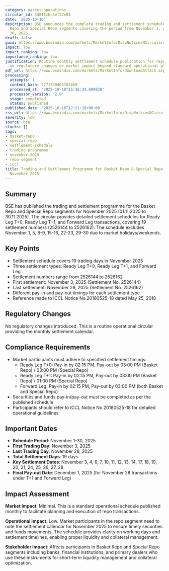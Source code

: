 ```yaml
---
category: market-operations
circular_id: 3481fcbc4ef32e04
date: '2025-10-10'
description: BSE announces the complete trading and settlement schedule for Basket
  Repo and Special Repo segments covering the period from November 1, 2025 to November
  30, 2025.
draft: false
guid: https://www.bseindia.com/markets/MarketInfo/DispNoticesNCirculars.aspx?Noticeid={A49CB1A3-249E-43C1-9521-FB808394B612}&noticeno=20251010-33&dt=10/10/2025&icount=33&totcount=69&flag=0
impact: low
impact_ranking: low
importance_ranking: low
justification: Routine monthly settlement schedule publication for repo segments with
  no regulatory changes or market impact beyond standard operational planning.
pdf_url: https://www.bseindia.com/markets/MarketInfo/DownloadAttach.aspx?id=20251010-33&attachedId=
processing:
  attempts: 1
  content_hash: 2771749465f028b9
  processed_at: '2025-10-10T15:36:34.699820'
  processor_version: '2.0'
  stage: completed
  status: published
published_date: '2025-10-10T12:21:19+00:00'
rss_url: https://www.bseindia.com/markets/MarketInfo/DispNoticesNCirculars.aspx?Noticeid={A49CB1A3-249E-43C1-9521-FB808394B612}&noticeno=20251010-33&dt=10/10/2025&icount=33&totcount=69&flag=0
severity: low
source: bse
stocks: []
tags:
- basket-repo
- special-repo
- settlement-schedule
- trading-programme
- november-2025
- repo-segment
- iccl
title: Trading and Settlement Programme for Basket Repo & Special Repo Segment for
  November 2025
---
```


## Summary

BSE has published the trading and settlement programme for the Basket Repo and Special Repo segments for November 2025 (01.11.2025 to 30.11.2025). The circular provides detailed settlement schedules for Ready Leg T+0, Ready Leg T+1, and Forward Leg transactions, covering 19 settlement numbers (2526144 to 2526162). The schedule excludes November 1, 5, 8-9, 15-16, 22-23, 29-30 due to market holidays/weekends.

## Key Points

- Settlement schedule covers 19 trading days in November 2025
- Three settlement types: Ready Leg T+0, Ready Leg T+1, and Forward Leg
- Settlement numbers range from 2526144 to 2526162
- First settlement: November 3, 2025 (Settlement No. 2526144)
- Last settlement: November 28, 2025 (Settlement No. 2526162)
- Different pay-in and pay-out timings for each settlement type
- Reference made to ICCL Notice No.20180525-18 dated May 25, 2018

## Regulatory Changes

No regulatory changes introduced. This is a routine operational circular providing the monthly settlement calendar.

## Compliance Requirements

- Market participants must adhere to specified settlement timings:
  - Ready Leg T+0: Pay-in by 02:15 PM, Pay-out by 03:00 PM (Basket Repo) / 03:00 PM (Special Repo)
  - Ready Leg T+1: Pay-in by 02:15 PM, Pay-out by 03:00 PM (Basket Repo) / 01:00 PM (Special Repo)
  - Forward Leg: Pay-in by 02:15 PM, Pay-out by 03:00 PM (both Basket and Special Repo)
- Securities and funds pay-in/pay-out must be completed as per the published schedule
- Participants should refer to ICCL Notice No.20180525-18 for detailed operational guidelines

## Important Dates

- **Schedule Period**: November 1-30, 2025
- **First Trading Day**: November 3, 2025
- **Last Trading Day**: November 28, 2025
- **Total Settlement Days**: 19 days
- **Key Settlement Dates**: November 3, 4, 6, 7, 10, 11, 12, 13, 14, 17, 18, 19, 20, 21, 24, 25, 26, 27, 28
- **Final Pay-out Date**: December 1, 2025 (for November 28 transactions under T+1 and Forward Leg)

## Impact Assessment

**Market Impact**: Minimal. This is a standard operational schedule published monthly to facilitate planning and execution of repo transactions.

**Operational Impact**: Low. Market participants in the repo segment need to note the settlement calendar for November 2025 to ensure timely securities and funds movements. The schedule provides clarity on working days and settlement timelines, enabling proper liquidity and collateral management.

**Stakeholder Impact**: Affects participants in Basket Repo and Special Repo segments including banks, financial institutions, and primary dealers who use these instruments for short-term liquidity management and collateral optimization.